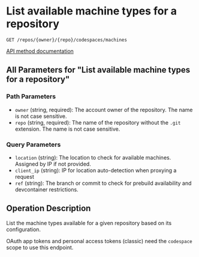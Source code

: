 # List available machine types for a repository

`GET /repos/{owner}/{repo}/codespaces/machines`

[API method documentation](https://docs.github.com/rest/codespaces/machines#list-available-machine-types-for-a-repository)

## All Parameters for "List available machine types for a repository"

### Path Parameters

- `owner` (string, required): The account owner of the repository. The name is not case sensitive.
- `repo` (string, required): The name of the repository without the `.git` extension. The name is not case sensitive.
### Query Parameters

- `location` (string): The location to check for available machines. Assigned by IP if not provided.
- `client_ip` (string): IP for location auto-detection when proxying a request
- `ref` (string): The branch or commit to check for prebuild availability and devcontainer restrictions.

## Operation Description

List the machine types available for a given repository based on its configuration.

OAuth app tokens and personal access tokens (classic) need the `codespace` scope to use this endpoint.

